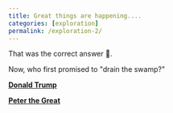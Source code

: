 ```yaml
---
title: Great things are happening....
categories: [exploration]
permalink: /exploration-2/
---
```

That was the correct answer 🐢.

Now, who first promised to "drain the swamp?"

**[Donald Trump](exploration-loss)**

**[Peter the Great](/exploration-3)**
